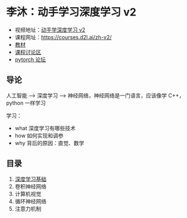 # 李沐：动手学习深度学习 v2

- 视频地址：[动手学深度学习 v2](https://space.bilibili.com/1567748478/channel/seriesdetail?sid=358497)
- 课程网址：https://courses.d2l.ai/zh-v2/
- [教材](https://zh.d2l.ai/chapter_introduction/index.html)
- [课程讨论区](https://discuss.d2l.ai/c/chinese-version/16)
- [pytorch 论坛](https://discuss.pytorch.org/)

## 导论

人工智能 --> 深度学习 --> 神经网络，神经网络是一门语言，应该像学 C++，python 一样学习

学习：

- what 深度学习有哪些技术
- how 如何实现和调参
- why 背后的原因：直觉、数学

## 目录

1. [深度学习基础](./1-DLBasic/)
2. 卷积神经网络
3. 计算机视觉
4. 循环神经网络
5. 注意力机制
